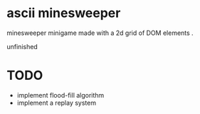 # ascii minesweeper
minesweeper minigame made with a 2d grid of DOM elements .

unfinished
# TODO
- implement flood-fill algorithm
- implement a replay system
